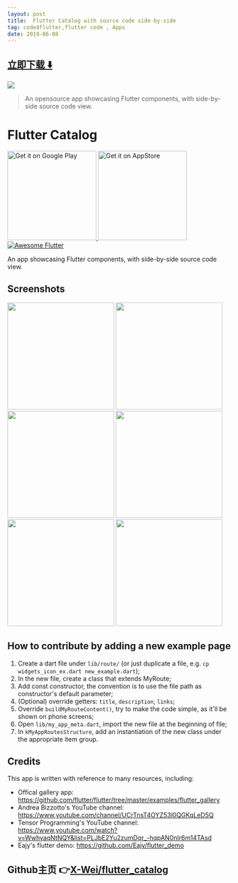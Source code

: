 ```yaml
---
layout: post
title:  Flutter Catalog with source code side-by-side
tag: code4flutter,flutter code , Apps
date: 2019-06-08
---
```


 


## [立即下载 ️⬇️ ](https://codeload.github.com/X-Wei/flutter_catalog/zip/master) 


 
![](https://flutterawesome.com/content/images/2018/12/Flutter-Catalog.jpg)
 
>
> An opensource app showcasing Flutter components, with side-by-side source code view.
>

 
# Flutter Catalog

<a href='https://play.google.com/store/apps/details?id=io.github.x_wei.flutter_catalog'>
  <img alt='Get it on Google Play' src='https://play.google.com/intl/en_us/badges/images/generic/en_badge_web_generic.png' width='200'/>
</a>

<a href="https://itunes.apple.com/us/app/flutter-catalog/id1458332586?mt=8">
  <img alt='Get it on AppStore' src='https://linkmaker.itunes.apple.com/en-us/badge-lrg.svg?releaseDate=2019-04-02&kind=iossoftware&bubble=ios_apps' width='200'/>
</a>

<a href="https://github.com/Solido/awesome-flutter#components">
   <img alt="Awesome Flutter" src="https://img.shields.io/badge/Awesome-Flutter-blue.svg?longCache=true&style=flat-square" />
</a>

An app showcasing Flutter components, with side-by-side source code view.

## Screenshots

<img src="https://raw.githubusercontent.com/X-Wei/flutter_catalog/master/screenshots/Screenshot_1546722517.png" width="240px" />
<img src="https://raw.githubusercontent.com/X-Wei/flutter_catalog/master/screenshots/Screenshot_1541613187.png" width="240px" />
<img src="https://raw.githubusercontent.com/X-Wei/flutter_catalog/master/screenshots/Screenshot_1541613193.png" width="240px" />
<img src="https://raw.githubusercontent.com/X-Wei/flutter_catalog/master/screenshots/Screenshot_1541613197.png" width="240px" />
<img src="https://raw.githubusercontent.com/X-Wei/flutter_catalog/master/screenshots/Screenshot_1546722832.png" width="240px" />
<img src="https://raw.githubusercontent.com/X-Wei/flutter_catalog/master/screenshots/Screenshot_1546722852.png" width="240px" />


## How to contribute by adding a new example page

1. Create a dart file under `lib/route/` (or just duplicate a file, e.g. `cp widgets_icon_ex.dart new_example.dart`);
2. In the new file, create a class that extends MyRoute;
3. Add const constructor, the convention is to use the file path as constructor's default parameter;
4. (Optional) override getters: `title`, `description`, `links`;
5. Override `buildMyRouteContent()`, try to make the code simple, as it'll be shown on phone screens;
6. Open `lib/my_app_meta.dart`, import the new file at the beginning of file;
7. In `kMyAppRoutesStructure`, add an instantiation of the new class under the appropriate item group.

## Credits

This app is written with reference to many resources, including:

* Offical gallery app: https://github.com/flutter/flutter/tree/master/examples/flutter_gallery
* Andrea Bizzotto's YouTube channel: https://www.youtube.com/channel/UCrTnsT4OYZ53l0QGKqLeD5Q
* Tensor Programming's YouTube channel: https://www.youtube.com/watch?v=WwhyaqNtNQY&list=PLJbE2Yu2zumDqr_-hqpAN0nIr6m14TAsd
* Eajy's flutter demo: https://github.com/Eajy/flutter_demo
## Github主页 👉[X-Wei/flutter_catalog](http://github.com/X-Wei/flutter_catalog)